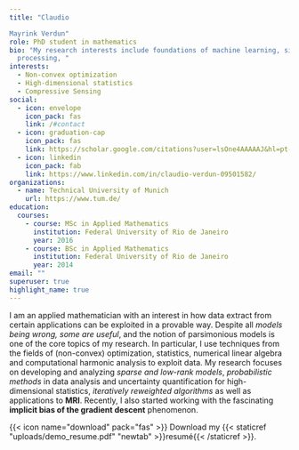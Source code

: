 ```yaml
---
title: "Claudio

Mayrink Verdun"
role: PhD student in mathematics
bio: "My research interests include foundations of machine learning, signal
  processing, "
interests:
  - Non-convex optimization
  - High-dimensional statistics
  - Compressive Sensing
social:
  - icon: envelope
    icon_pack: fas
    link: /#contact
  - icon: graduation-cap
    icon_pack: fas
    link: https://scholar.google.com/citations?user=lsOne4AAAAAJ&hl=pt-BR
  - icon: linkedin
    icon_pack: fab
    link: https://www.linkedin.com/in/claudio-verdun-09501582/
organizations:
  - name: Technical University of Munich
    url: https://www.tum.de/
education:
  courses:
    - course: MSc in Applied Mathematics
      institution: Federal University of Rio de Janeiro
      year: 2016
    - course: BSc in Applied Mathematics
      institution: Federal University of Rio de Janeiro
      year: 2014
email: ""
superuser: true
highlight_name: true
---
```

I am an applied mathematician with an interest in how data extract from certain applications can be exploited in a provable way. Despite all *models being wrong, some are useful*, and the notion of parsimonious models is one of the core topics of my research. In particular, I use techniques from the fields of (non-convex) optimization, statistics, numerical linear algebra and computational harmonic analysis to exploit data. My research focuses on developing and analyzing *sparse and low-rank models*, *probabilistic methods* in data analysis and uncertainty quantification for high-dimensional statistics, *iteratively reweighted algorithms* as well as applications to **MRI**. Recently, I also started working with the fascinating **implicit bias of the gradient descent** phenomenon.

{{< icon name="download" pack="fas" >}} Download my {{< staticref "uploads/demo_resume.pdf" "newtab" >}}resumé{{< /staticref >}}.
